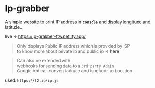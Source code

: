 # Ip-grabber
A simple website to print IP address in  **`console`** and display longitude and latitude.. 


live -> https://ip-grabber-ftw.netlify.app/


> Only displays Public IP address which is provided by ISP <br>
to know more about private ip and public ip -> [here](https://www.avast.com/c-ip-address-public-vs-private)

> Can also be extended with <br>
> webhooks for sending data to a `3rd party Admin` <br>
> Google Api can convert latitude and longitude to Location


used: `https://l2.io/ip.js`
